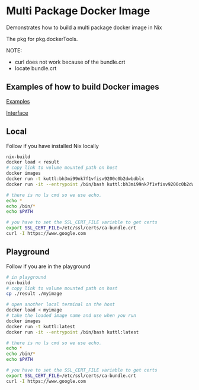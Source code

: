 # Multi Package Docker Image
Demonstrates how to build a multi package docker image in Nix

The pkg for pkg.dockerTools.

NOTE: 
* curl does not work because of the bundle.crt
* locate bundle.crt
## Examples of how to build Docker images
[Examples](https://github.com/NixOS/nixpkgs/blob/master/pkgs/build-support/docker/examples.nix)  

[Interface](https://github.com/NixOS/nixpkgs/blob/master/pkgs/build-support/docker/default.nix)

## Local
Follow if you have installed Nix locally
```sh
nix-build
docker load < result
# copy link to volume mounted path on host
docker images
docker run -t kuttl:bh3mi99nk7f1vfisv9200c0b2dwbdblx
docker run -it --entrypoint /bin/bash kuttl:bh3mi99nk7f1vfisv9200c0b2dwbdblx

# there is no ls cmd so we use echo.
echo *
echo /bin/*
echo $PATH

# you have to set the SSL_CERT_FILE variable to get certs
export SSL_CERT_FILE=/etc/ssl/certs/ca-bundle.crt
curl -I https://www.google.com
```

## Playground
Follow if you are in the playground
```sh
# in playground
nix-build
# copy link to volume mounted path on host
cp ./result ./myimage

# open another local terminal on the host
docker load < myimage
# take the loaded image name and use when you run
docker images
docker run -t kuttl:latest    
docker run -it --entrypoint /bin/bash kuttl:latest    

# there is no ls cmd so we use echo.
echo *
echo /bin/*
echo $PATH

# you have to set the SSL_CERT_FILE variable to get certs
export SSL_CERT_FILE=/etc/ssl/certs/ca-bundle.crt
curl -I https://www.google.com

```